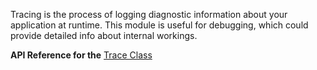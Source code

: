 Tracing is the process of logging diagnostic information about your application at runtime. This module is useful for debugging, which could provide detailed info about internal workings.

**API Reference for the** [Trace Class](https://docs.nativescript.org/api-reference/modules/_trace_.html)